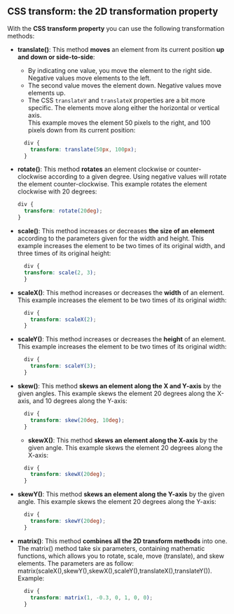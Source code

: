 ## CSS transform: the 2D transformation property

With the **CSS transform property** you can use the following transformation methods:  

* **translate()**: This method **moves** an element from its current position **up and down or side-to-side**:  
  * By indicating one value, you move the element to the right side. Negative values move elements to the left.
  * The second value moves the element down. Negative values move elements up.
  * The CSS `translateY` and `translateX` properties are a bit more specific. The elements move along either the horizontal or vertical axis.  
This example moves the element 50 pixels to the right, and 100 pixels down from its current position:
  ```css
    div {
      transform: translate(50px, 100px);
    }
  ```  

* **rotate()**: This method **rotates** an element clockwise or counter-clockwise according to a given degree. Using negative values will rotate the element counter-clockwise. This example rotates the element clockwise with 20 degrees:
    ```css
    div {
      transform: rotate(20deg);
    }
    ```

* **scale()**: This method increases or decreases **the size of an element** according to the parameters given for the width and height. This example increases the element to be two times of its original width, and three times of its original height: 

  ```css
    div {
    transform: scale(2, 3);
    }
  ```

* **scaleX()**: This method increases or decreases the **width** of an element. This example increases the element to be two times of its original width:  
  ```css
    div {
      transform: scaleX(2);
    }
  ```

* **scaleY()**: This method increases or decreases the **height** of an element. This example increases the element to be two times of its original width:  
  ```css
    div {
      transform: scaleY(3);
    }
  ```

* **skew()**: This method **skews an element along the X and Y-axis** by the given angles. This example skews the element 20 degrees along the X-axis, and 10 degrees along the Y-axis:  
  ```css
    div {
      transform: skew(20deg, 10deg);
    }
  ```
  
  * **skewX()**: This method **skews an element along the X-axis** by the given angle. This example skews the element 20 degrees along the X-axis:  
  ```css
    div {
      transform: skewX(20deg);
    }
  ```

* **skewY()**: This method **skews an element along the Y-axis** by the given angle. This example skews the element 20 degrees along the Y-axis:  
  ```css
    div {
      transform: skewY(20deg);
    }
  ```

* **matrix()**: This method **combines all the 2D transform methods** into one. The matrix() method take six parameters, containing mathematic functions, which allows you to rotate, scale, move (translate), and skew elements. The parameters are as follow: matrix(scaleX(),skewY(),skewX(),scaleY(),translateX(),translateY()). Example:
  ```css
    div {
      transform: matrix(1, -0.3, 0, 1, 0, 0);
    }
  ```
